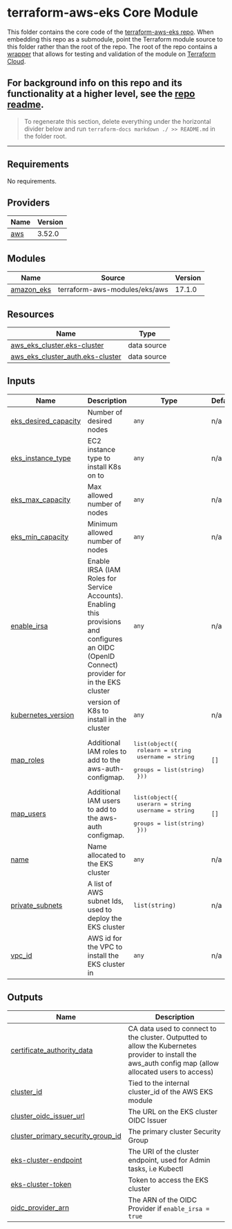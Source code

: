 # terraform-aws-eks Core Module

This folder contains the core code of the [terraform-aws-eks repo](https://github.com/honestbank/terraform-aws-eks).
When embedding this repo as a submodule, point the Terraform module source to this folder rather than the root of the repo.
The root of the repo contains a [wrapper](/terraform-aws-eks-wrapper.tf) that allows for testing and validation
of the module on [Terraform Cloud](https://app.terraform.io).

For background info on this repo and its functionality at a higher level, see the [repo readme](/README.md).
---

>
> To regenerate this section, delete everything under the horizontal divider below and run
> `terraform-docs markdown ./ >> README.md` in the folder root.
>
---
## Requirements

No requirements.

## Providers

| Name | Version |
|------|---------|
| <a name="provider_aws"></a> [aws](#provider\_aws) | 3.52.0 |

## Modules

| Name | Source | Version |
|------|--------|---------|
| <a name="module_amazon_eks"></a> [amazon\_eks](#module\_amazon\_eks) | terraform-aws-modules/eks/aws | 17.1.0 |

## Resources

| Name | Type |
|------|------|
| [aws_eks_cluster.eks-cluster](https://registry.terraform.io/providers/hashicorp/aws/latest/docs/data-sources/eks_cluster) | data source |
| [aws_eks_cluster_auth.eks-cluster](https://registry.terraform.io/providers/hashicorp/aws/latest/docs/data-sources/eks_cluster_auth) | data source |

## Inputs

| Name | Description | Type | Default | Required |
|------|-------------|------|---------|:--------:|
| <a name="input_eks_desired_capacity"></a> [eks\_desired\_capacity](#input\_eks\_desired\_capacity) | Number of desired nodes | `any` | n/a | yes |
| <a name="input_eks_instance_type"></a> [eks\_instance\_type](#input\_eks\_instance\_type) | EC2 instance type to install K8s on to | `any` | n/a | yes |
| <a name="input_eks_max_capacity"></a> [eks\_max\_capacity](#input\_eks\_max\_capacity) | Max allowed number of nodes | `any` | n/a | yes |
| <a name="input_eks_min_capacity"></a> [eks\_min\_capacity](#input\_eks\_min\_capacity) | Minimum allowed number of nodes | `any` | n/a | yes |
| <a name="input_enable_irsa"></a> [enable\_irsa](#input\_enable\_irsa) | Enable IRSA (IAM Roles for Service Accounts). Enabling this provisions and configures an OIDC (OpenID Connect) provider for in the EKS cluster | `any` | n/a | yes |
| <a name="input_kubernetes_version"></a> [kubernetes\_version](#input\_kubernetes\_version) | version of K8s to install in the cluster | `any` | n/a | yes |
| <a name="input_map_roles"></a> [map\_roles](#input\_map\_roles) | Additional IAM roles to add to the aws-auth-configmap. | <pre>list(object({<br>    rolearn  = string<br>    username = string<br>    groups   = list(string)<br>  }))</pre> | `[]` | no |
| <a name="input_map_users"></a> [map\_users](#input\_map\_users) | Additional IAM users to add to the aws-auth configmap. | <pre>list(object({<br>    userarn  = string<br>    username = string<br>    groups   = list(string)<br>  }))</pre> | `[]` | no |
| <a name="input_name"></a> [name](#input\_name) | Name allocated to the EKS cluster | `any` | n/a | yes |
| <a name="input_private_subnets"></a> [private\_subnets](#input\_private\_subnets) | A list of AWS subnet Ids, used to deploy the EKS cluster | `list(string)` | n/a | yes |
| <a name="input_vpc_id"></a> [vpc\_id](#input\_vpc\_id) | AWS id for the VPC to install the EKS cluster in | `any` | n/a | yes |

## Outputs

| Name | Description |
|------|-------------|
| <a name="output_certificate_authority_data"></a> [certificate\_authority\_data](#output\_certificate\_authority\_data) | CA data used to connect to the cluster. Outputted to allow the Kubernetes provider to install the aws\_auth config map (allow allocated users to access) |
| <a name="output_cluster_id"></a> [cluster\_id](#output\_cluster\_id) | Tied to the internal cluster\_id of the AWS EKS module |
| <a name="output_cluster_oidc_issuer_url"></a> [cluster\_oidc\_issuer\_url](#output\_cluster\_oidc\_issuer\_url) | The URL on the EKS cluster OIDC Issuer |
| <a name="output_cluster_primary_security_group_id"></a> [cluster\_primary\_security\_group\_id](#output\_cluster\_primary\_security\_group\_id) | The primary cluster Security Group |
| <a name="output_eks-cluster-endpoint"></a> [eks-cluster-endpoint](#output\_eks-cluster-endpoint) | The URI of the cluster endpoint, used for Admin tasks, i.e Kubectl |
| <a name="output_eks-cluster-token"></a> [eks-cluster-token](#output\_eks-cluster-token) | Token to access the EKS cluster |
| <a name="output_oidc_provider_arn"></a> [oidc\_provider\_arn](#output\_oidc\_provider\_arn) | The ARN of the OIDC Provider if `enable_irsa = true` |
